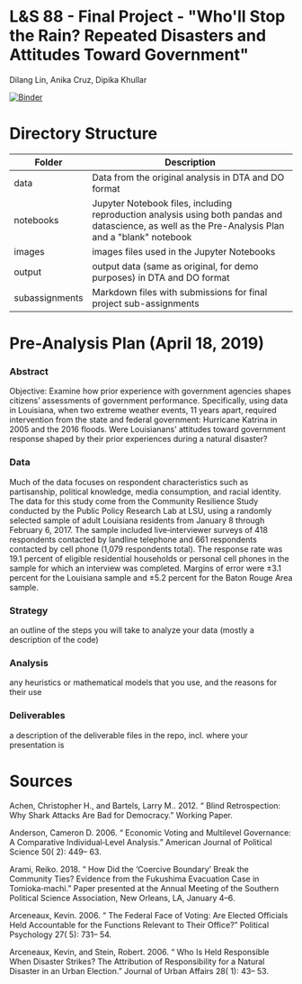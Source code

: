 # L&S 88 - Final Project - "Who'll Stop the Rain? Repeated Disasters and Attitudes Toward Government"

Dilang Lin,  Anika Cruz, Dipika Khullar

[![Binder](https://mybinder.org/badge_logo.svg)](https://mybinder.org/v2/gh/ls88-openscienceconnector/final-project-team-1/master)
# Directory Structure
|  Folder  |      Description      	|
|----------	|-------------	|
| data 	|Data from the original analysis in DTA and DO format|
| notebooks 	|Jupyter Notebook files, including reproduction analysis using both pandas and datascience, as well as the Pre-Analysis Plan and a "blank" notebook|
| images 	|images files used in the Jupyter Notebooks|
| output 	|output data (same as original, for demo purposes) in DTA and DO format|
| subassignments 	|Markdown files with submissions for final project sub-assignments|



# Pre-Analysis Plan (April 18, 2019)
### Abstract
Objective: 
Examine how prior experience with government agencies shapes citizens’ assessments of government performance. Specifically, using data in Louisiana, when two extreme weather events, 11 years apart, required intervention from the state and federal government: Hurricane Katrina in 2005 and the 2016 floods. Were Louisianans’ attitudes toward government response shaped by their prior experiences during a natural disaster?

### Data
Much of the data focuses on respondent characteristics such as partisanship, political knowledge, media consumption, and racial identity. The data for this study come from the Community Resilience Study conducted by the Public Policy Research Lab at LSU, using a randomly selected sample of adult Louisiana residents from January 8 through February 6, 2017. The sample included live‐interviewer surveys of 418 respondents contacted by landline telephone and 661 respondents contacted by cell phone (1,079 respondents total). The response rate was 19.1 percent of eligible residential households or personal cell phones in the sample for which an interview was completed. Margins of error were ±3.1 percent for the Louisiana sample and ±5.2 percent for the Baton Rouge Area sample.

### Strategy
an outline of the steps you will take to analyze your data (mostly a description of the code)

### Analysis
any heuristics or mathematical models that you use, and the reasons for their use

### Deliverables
a description of the deliverable files in the repo, incl. where your presentation is

# Sources
Achen, Christopher H., and Bartels, Larry M.. 2012. “ Blind Retrospection: Why Shark Attacks Are Bad for Democracy.” Working Paper.

Anderson, Cameron D. 2006. “ Economic Voting and Multilevel Governance: A Comparative Individual‐Level Analysis.” American Journal of Political Science 50( 2): 449– 63.

Arami, Reiko. 2018. “ How Did the ‘Coercive Boundary’ Break the Community Ties? Evidence from the Fukushima Evacuation Case in Tomioka‐machi.” Paper presented at the Annual Meeting of the Southern Political Science Association, New Orleans, LA, January 4–6.

Arceneaux, Kevin. 2006. “ The Federal Face of Voting: Are Elected Officials Held Accountable for the Functions Relevant to Their Office?” Political Psychology 27( 5): 731– 54.

Arceneaux, Kevin, and Stein, Robert. 2006. “ Who Is Held Responsible When Disaster Strikes? The Attribution of Responsibility for a Natural Disaster in an Urban Election.” Journal of Urban Affairs 28( 1): 43– 53.

